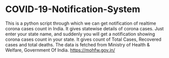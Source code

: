 # COVID-19-Notification-System
This is a python script through which we can get notification of realtime corona cases count in India. 
It gives statewise details of corona cases. Just enter your state name, and suddenly you will get a notification showing corona cases count in your state. It gives count of Total Cases, Recovered cases and total deaths. The data is fetched from Ministry of Health & Welfare, Government Of India. https://mohfw.gov.in/
